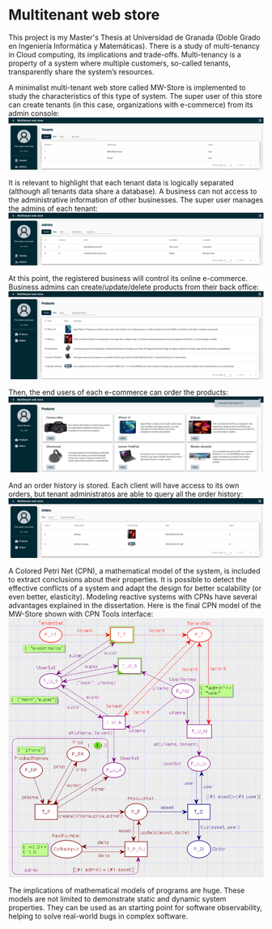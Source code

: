 # Multitenant web store

This project is my Master's Thesis at Universidad de Granada (Doble Grado en Ingeniería Informática y Matemáticas).
There is a study of multi-tenancy in Cloud computing, its implications and trade-offs.
Multi-tenancy is a property of a system where multiple customers, so-called tenants, transparently share the system’s resources.

A minimalist multi-tenant web store called MW-Store is implemented to study the characteristics of this type of system.
The super user of this store can create tenants (in this case, organizations with e-commerce) from its admin console:
![Tenant management from super user](resources/ecommerce-multi-tenancy-tenants.png)

It is relevant to highlight that each tenant data is logically separated (although all tenants data share a database).
A business can not access to the administrative information of other businesses.
The super user manages the admins of each tenant:
![Admin management from super user](resources/ecommerce-multi-tenancy-admins.png)

At this point, the registered business will control its online e-commerce.
Business admins can create/update/delete products from their back office:
![Admin product management](resources/ecommerce-multi-tenancy-admin-products-management.png)

Then, the end users of each e-commerce can order the products:
![User order product](resources/ecommerce-multi-tenancy-products.png)

And an order history is stored. Each client will have access to its own orders, but tenant administratos are able to query all the order history:
![Admin order history view](resources/ecommerce-multi-tenancy-admin-orders-view.png)


A Colored Petri Net (CPN), a mathematical model of the system, is included to extract conclusions about their properties.
It is possible to detect the effective conflicts of a system and adapt the design for better scalability (or even better, elasticity).
Modeling reactive systems with CPNs have several advantages explained in the dissertation.
Here is the final CPN model of the MW-Store shown with CPN Tools interface:
![MWS CPN](resources/mws_cpn_secure_net.png)

The implications of mathematical models of programs are huge.
These models are not limited to demonstrate static and dynamic system properties.
They can be used as an starting point for software observability, helping to solve real-world bugs in complex software.
